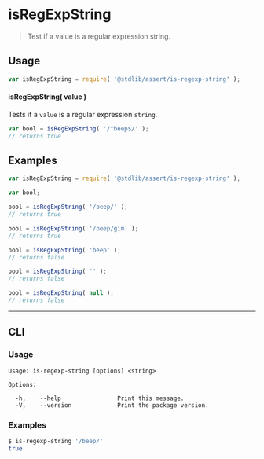 # isRegExpString

> Test if a value is a regular expression string.

<section class="intro">

</section>

<!-- /.intro -->

<section class="usage">

## Usage

```javascript
var isRegExpString = require( '@stdlib/assert/is-regexp-string' );
```

#### isRegExpString( value )

Tests if a `value` is a regular expression `string`.

```javascript
var bool = isRegExpString( '/^beep$/' );
// returns true
```

</section>

<!-- /.usage -->

<section class="examples">

## Examples

```javascript
var isRegExpString = require( '@stdlib/assert/is-regexp-string' );

var bool;

bool = isRegExpString( '/beep/' );
// returns true

bool = isRegExpString( '/beep/gim' );
// returns true

bool = isRegExpString( 'beep' );
// returns false

bool = isRegExpString( '' );
// returns false

bool = isRegExpString( null );
// returns false
```

</section>

<!-- /.examples -->

* * *

<section class="cli">

## CLI

<section class="usage">

### Usage

```text
Usage: is-regexp-string [options] <string>

Options:

  -h,    --help                Print this message.
  -V,    --version             Print the package version.
```

</section>

<!-- /.usage -->

<section class="examples">

### Examples

```bash
$ is-regexp-string '/beep/'
true
```

</section>

<!-- /.examples -->

</section>

<!-- /.cli -->

<section class="links">

</section>

<!-- /.links -->
